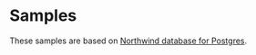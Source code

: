 # Samples

These samples are based on [Northwind database for Postgres](https://github.com/pthom/northwind_psql).


